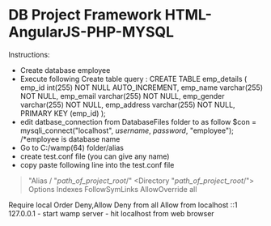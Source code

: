 # DB Project Framework HTML-AngularJS-PHP-MYSQL

Instructions:
  - Create database employee
  - Execute following Create table query :
  CREATE TABLE emp_details (
emp_id int(255) NOT NULL AUTO_INCREMENT,
emp_name varchar(255) NOT NULL,
emp_email varchar(255) NOT NULL,
emp_gender varchar(255) NOT NULL,
emp_address varchar(255) NOT NULL,
PRIMARY KEY (emp_id)
);
  - edit datbase_connection from DatabaseFiles folder to as follow
  $con = mysqli_connect("localhost", _username_, _password_, "employee");  /*employee is database name
- Go to C:/wamp(64) folder/alias
- create test.conf file (you can give any name)
- copy paste following line into the test.conf file
> "Alias / "_path_of_project_root_/" 
<Directory "_path_of_project_root_/">
   Options Indexes FollowSymLinks
    AllowOverride all
  <IfDefine APACHE24>
    Require local
  </IfDefine>
  <IfDefine !APACHE24>
    Order Deny,Allow
	  Deny from all
	  Allow from localhost ::1 127.0.0.1
	</IfDefine>
</Directory>
- start wamp server
- hit localhost from web browser
